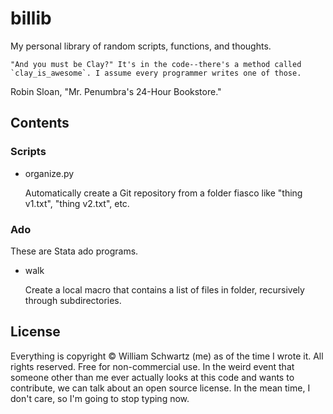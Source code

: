 billib
======

My personal library of random scripts, functions, and thoughts.

	"And you must be Clay?" It's in the code--there's a method called
	`clay_is_awesome`. I assume every programmer writes one of those.

Robin Sloan, "Mr. Penumbra's 24-Hour Bookstore."

Contents
--------

### Scripts

* organize.py

	Automatically create a Git repository from a folder fiasco like
	"thing v1.txt", "thing v2.txt", etc.

### Ado

These are Stata ado programs.

* walk

	Create a local macro that contains a list of files in folder, recursively
	through subdirectories.

License
-------

Everything is copyright © William Schwartz (me) as of the time I wrote it. All
rights reserved. Free for non-commercial use. In the weird event that someone
other than me ever actually looks at this code and wants to contribute, we can
talk about an open source license. In the mean time, I don't care, so I'm going
to stop typing now.
